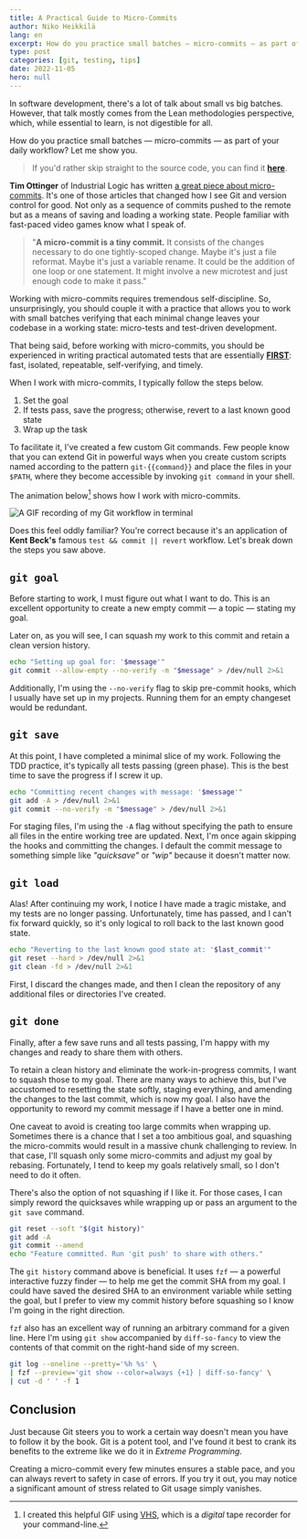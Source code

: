 ```yaml
---
title: A Practical Guide to Micro-Commits
author: Niko Heikkilä
lang: en
excerpt: How do you practice small batches — micro-commits — as part of your daily workflow? Let me show you.
type: post
categories: [git, testing, tips]
date: 2022-11-05
hero: null
---
```


In software development, there's a lot of talk about small vs big batches. However, that talk mostly comes from the Lean methodologies perspective, which, while essential to learn, is not digestible for all.

How do you practice small batches — micro-commits — as part of your daily workflow? Let me show you.

> If you'd rather skip straight to the source code, you can find it [**here**](https://github.com/nikoheikkila/setup/tree/main/bin).

**Tim Ottinger** of Industrial Logic has written [a great piece about micro-commits](https://www.industriallogic.com/blog/whats-this-about-micro-commits/). It's one of those articles that changed how I see Git and version control for good. Not only as a sequence of commits pushed to the remote but as a means of saving and loading a working state. People familiar with fast-paced video games know what I speak of.

> "**A micro-commit is a tiny commit.** It consists of the changes necessary to do one tightly-scoped change. Maybe it's just a file reformat. Maybe it's just a variable rename. It could be the addition of one loop or one statement. It might involve a new microtest and just enough code to make it pass."

Working with micro-commits requires tremendous self-discipline. So, unsurprisingly, you should couple it with a practice that allows you to work with small batches verifying that each minimal change leaves your codebase in a working state: micro-tests and test-driven development.

That being said, before working with micro-commits, you should be experienced in writing practical automated tests that are essentially [**FIRST**](https://scribe.rip/pragmatic-programmers/unit-tests-are-first-fast-isolated-repeatable-self-verifying-and-timely-a83e8070698e): fast, isolated, repeatable, self-verifying, and timely.

When I work with micro-commits, I typically follow the steps below.

1. Set the goal
2. If tests pass, save the progress; otherwise, revert to a last known good state
3. Wrap up the task

To facilitate it, I've created a few custom Git commands. Few people know that you can extend Git in powerful ways when you create custom scripts named according to the pattern `git-{{command}}` and place the files in your `$PATH`, where they become accessible by invoking `git command` in your shell.

The animation below[^1] shows how I work with micro-commits.

![A GIF recording of my Git workflow in terminal](https://nikoheikkila.ams3.cdn.digitaloceanspaces.com/Blog/micro-commits-with-git.gif)

Does this feel oddly familiar? You're correct because it's an application of **Kent Beck's** famous `test && commit || revert` workflow. Let's break down the steps you saw above.

## `git goal`

Before starting to work, I must figure out what I want to do. This is an excellent opportunity to create a new empty commit — a topic — stating my goal.

Later on, as you will see, I can squash my work to this commit and retain a clean version history.

```bash
echo "Setting up goal for: '$message'"
git commit --allow-empty --no-verify -m "$message" > /dev/null 2>&1
```

Additionally, I'm using the `--no-verify` flag to skip pre-commit hooks, which I usually have set up in my projects. Running them for an empty changeset would be redundant.

## `git save`

At this point, I have completed a minimal slice of my work. Following the TDD practice, it's typically all tests passing (green phase). This is the best time to save the progress if I screw it up.

```bash
echo "Committing recent changes with message: '$message'"
git add -A > /dev/null 2>&1
git commit --no-verify -m "$message" > /dev/null 2>&1
```

For staging files, I'm using the `-A` flag without specifying the path to ensure all files in the entire working tree are updated. Next, I'm once again skipping the hooks and committing the changes. I default the commit message to something simple like _"quicksave"_ or _"wip"_ because it doesn't matter now.

## `git load`

Alas! After continuing my work, I notice I have made a tragic mistake, and my tests are no longer passing. Unfortunately, time has passed, and I can't fix forward quickly, so it's only logical to roll back to the last known good state.

```bash
echo "Reverting to the last known good state at: '$last_commit'"
git reset --hard > /dev/null 2>&1
git clean -fd > /dev/null 2>&1
```

First, I discard the changes made, and then I clean the repository of any additional files or directories I've created.

## `git done`

Finally, after a few save runs and all tests passing, I'm happy with my changes and ready to share them with others.

To retain a clean history and eliminate the work-in-progress commits, I want to squash those to my goal. There are many ways to achieve this, but I've accustomed to resetting the state softly, staging everything, and amending the changes to the last commit, which is now my goal. I also have the opportunity to reword my commit message if I have a better one in mind.

One caveat to avoid is creating too large commits when wrapping up. Sometimes there is a chance that I set a too ambitious goal, and squashing the micro-commits would result in a massive chunk challenging to review. In that case, I'll squash only some micro-commits and adjust my goal by rebasing. Fortunately, I tend to keep my goals relatively small, so I don't need to do it often.

There's also the option of not squashing if I like it. For those cases, I can simply reword the quicksaves while wrapping up or pass an argument to the `git save` command.

```bash
git reset --soft "$(git history)"
git add -A
git commit --amend
echo "Feature committed. Run 'git push' to share with others."
```

The `git history` command above is beneficial. It uses `fzf` — a powerful interactive fuzzy finder — to help me get the commit SHA from my goal. I could have saved the desired SHA to an environment variable while setting the goal, but I prefer to view my commit history before squashing so I know I'm going in the right direction.

`fzf` also has an excellent way of running an arbitrary command for a given line. Here I'm using `git show` accompanied by `diff-so-fancy` to view the contents of that commit on the right-hand side of my screen.

```bash
git log --oneline --pretty='%h %s' \
| fzf --preview='git show --color=always {+1} | diff-so-fancy' \
| cut -d ' ' -f 1
```

## Conclusion

Just because Git steers you to work a certain way doesn't mean you have to follow it by the book. Git is a potent tool, and I've found it best to crank its benefits to the extreme like we do it in _Extreme Programming_.

Creating a micro-commit every few minutes ensures a stable pace, and you can always revert to safety in case of errors. If you try it out, you may notice a significant amount of stress related to Git usage simply vanishes.

[^1]: I created this helpful GIF using [VHS](https://github.com/charmbracelet/vhs), which is a _digital_ tape recorder for your command-line.
